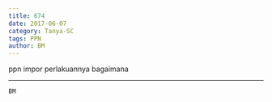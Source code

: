 ```yaml
---
title: 674
date: 2017-06-07
category: Tanya-SC
tags: PPN
author: BM
---
```


ppn impor perlakuannya bagaimana

---



`BM`
